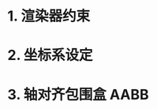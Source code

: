 # 1. 渲染器约束

<!--
    1. 左手坐标系
    2. 世界空间x朝右，y朝上，z朝里
    3. NDC坐标xy坐标范围[-1,1]，z坐标范围[0,1]
    4. 相机朝向z正方向
    5. 胶片为w*h，胶片坐标系取值x∈[0，w-1]，y∈[0，h-1]，xy为整数
-->

# 2. 坐标系设定

<!--
    1. 对象空间：几何体的局部坐标系
    2. 世界空间：全局坐标系
    3. 相机空间：坐标系原点为相机位置，坐标系方向为相机朝向
    4. 裁剪空间：相机空间齐次坐标(x,y,z,1)经过透射矩阵变换后得到的空间(x',y',z',w)
    5. NDC：裁剪坐标系(x',y',z',w)经过透视除法后得到的空间(x/w,y/w,z/w,1)
    6. 屏幕空间：原点在左上角，x朝右，y朝下（NDC到屏幕空间需要反转y轴）
-->

# 3. 轴对齐包围盒 AABB

<!--
    1. 最小值b_min, 最大值b_max (vec3), 定义为包围盒距离原点的最小距离和最大距离
    2. 对于垂直于y轴的平面y = A: (o + td).y = A | A - o.y = t * d.y | t = (A - o.y) / d.y, 同理x轴: (A - o.x) / d.x, z轴: (A - o.z) / d.z
    3. BVH树的构建: 1. 找到包围盒的最长边 2. 将包围盒分为两半 3. 递归构建 4. O(n) -> O(log2n)
    4. BVH的相交检测需要考虑光的方向，一般会先遍历左孩子再变量右孩子，如果光线从右往左，那么右边会遮住左边，那么对左边的相交检测是冗余的
    5. SAH: Surface Area Heuristic, 表面面积启发式, 选取cost最小的划分方式
    6. Bucket: 桶, 用于SAH的划分, 每个桶包含一个AABB, 用于存储物体的索引, 用于加速SAH的划分
-->
